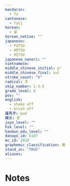 ```yaml
---
mandarin:
  - fú
cantonese:
  - fat1
korean:
  - 불
korean_native: ""
japanese:
  - FUTSU
  - HOTSU
  - HITSU
japanese_nanori: ""
vietnamese:
middle_chinese_initial: pʰ
middle_chinese_final: ɨut
stroke_count: "8"
radical: 手
skip_number: 1-3-5
grade_level: 6
pos: ""
english:
  - shake off
  - brush off
羅馬字: pud
韓文: 푿
joyo_level: ""
hsk_level: ""
hanmun_edu_level: ""
danayo_id: 6187
mc_id: 2019
graphemic_classification: 弗
stand_in: "TRUE"
aliases:
---
```


# Notes
